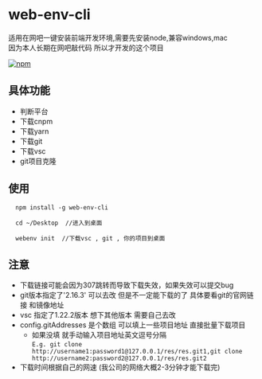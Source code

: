 # web-env-cli
适用在网吧一键安装前端开发环境,需要先安装node,兼容windows,mac  
因为本人长期在网吧敲代码 所以才开发的这个项目  


[![npm](https://img.shields.io/npm/v/npm.svg)](https://www.npmjs.com/package/web-env-cli)

## 具体功能  
+ 判断平台  
+ 下载cnpm  
+ 下载yarn  
+ 下载git  
+ 下载vsc  
+ git项目克隆

##  使用  
```
  npm install -g web-env-cli

  cd ~/Desktop  //进入到桌面

  webenv init  //下载vsc , git , 你的项目到桌面
```

## 注意  
+ 下载链接可能会因为307跳转而导致下载失效，如果失效可以提交bug
+ git版本指定了'2.16.3' 可以去改 但是不一定能下载的了 具体要看git的官网链接 和镜像地址
+ vsc 指定了1.22.2版本 想下其他版本 需要自己去改
+ config.gitAddresses 是个数组 可以填上一些项目地址 直接批量下载项目
  + 如果没填 就手动输入项目地址英文逗号分隔  
  `E.g. git clone http://username1:password1@127.0.0.1/res/res.git1,git clone http://username2:password2@127.0.0.1/res/res.git2`
+ 下载时间根据自己的网速 (我公司的网络大概2-3分钟才能下载完)